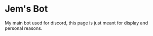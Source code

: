 # Jem's Bot
My main bot used for discord, this page is just meant for display and personal reasons.
